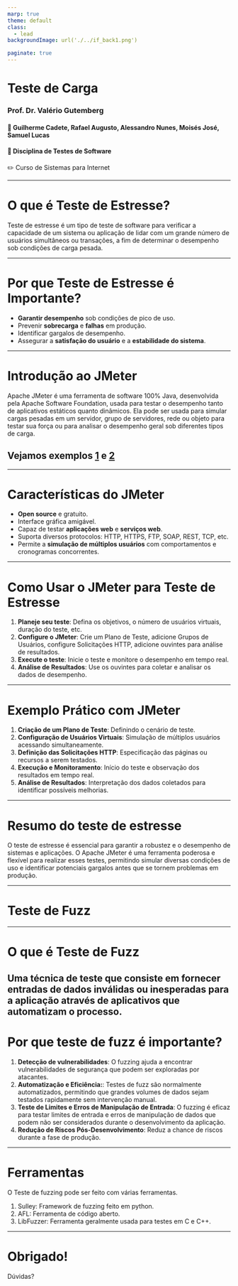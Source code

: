 ```yaml
---
marp: true
theme: default
class: 
  - lead
backgroundImage: url('./../if_back1.png')

paginate: true
---
```

 
# Teste de Carga
### Prof. Dr. Valério Gutemberg
#### :pencil: Guilherme Cadete, Rafael Augusto, Alessandro Nunes, Moisés José, Samuel Lucas
#### :pencil: Disciplina de Testes de Software
:pencil2: Curso de Sistemas para Internet


---

# O que é Teste de Estresse?

Teste de estresse é um tipo de teste de software para verificar a capacidade de um sistema ou aplicação de lidar com um grande número de usuários simultâneos ou transações, a fim de determinar o desempenho sob condições de carga pesada.

---

# Por que Teste de Estresse é Importante?



- **Garantir desempenho** sob condições de pico de uso.
- Prevenir **sobrecarga** e **falhas** em produção.
- Identificar gargalos de desempenho.
- Assegurar a **satisfação do usuário** e a **estabilidade do sistema**.

---

# Introdução ao JMeter

Apache JMeter é uma ferramenta de software 100% Java, desenvolvida pela Apache Software Foundation, usada para testar o desempenho tanto de aplicativos estáticos quanto dinâmicos. Ela pode ser usada para simular cargas pesadas em um servidor, grupo de servidores, rede ou objeto para testar sua força ou para analisar o desempenho geral sob diferentes tipos de carga.

## Vejamos exemplos [1](https://jmeter.apache.org/usermanual/build-web-test-plan.html) e [2](https://www.youtube.com/watch?v=pr6h91dVuAU)



---

# Características do JMeter

- **Open source** e gratuito.
- Interface gráfica amigável.
- Capaz de testar **aplicações web** e **serviços web**.
- Suporta diversos protocolos: HTTP, HTTPS, FTP, SOAP, REST, TCP, etc.
- Permite a **simulação de múltiplos usuários** com comportamentos e cronogramas concorrentes.

---

# Como Usar o JMeter para Teste de Estresse

1. **Planeje seu teste**: Defina os objetivos, o número de usuários virtuais, duração do teste, etc.
2. **Configure o JMeter**: Crie um Plano de Teste, adicione Grupos de Usuários, configure Solicitações HTTP, adicione ouvintes para análise de resultados.
3. **Execute o teste**: Inicie o teste e monitore o desempenho em tempo real.
4. **Análise de Resultados**: Use os ouvintes para coletar e analisar os dados de desempenho.

---

# Exemplo Prático com JMeter

1. **Criação de um Plano de Teste**: Definindo o cenário de teste.
2. **Configuração de Usuários Virtuais**: Simulação de múltiplos usuários acessando simultaneamente.
3. **Definição das Solicitações HTTP**: Especificação das páginas ou recursos a serem testados.
4. **Execução e Monitoramento**: Início do teste e observação dos resultados em tempo real.
5. **Análise de Resultados**: Interpretação dos dados coletados para identificar possíveis melhorias.

---

# Resumo do teste de estresse

O teste de estresse é essencial para garantir a robustez e o desempenho de sistemas e aplicações. O Apache JMeter é uma ferramenta poderosa e flexível para realizar esses testes, permitindo simular diversas condições de uso e identificar potenciais gargalos antes que se tornem problemas em produção.

---

# Teste de Fuzz

---

# O que é Teste de Fuzz

Uma técnica de teste que consiste em fornecer entradas de dados inválidas ou inesperadas para a aplicação através de aplicativos que automatizam o processo.
---

# Por que teste de fuzz é importante?

1. **Detecção de vulnerabilidades**: O fuzzing ajuda a encontrar vulnerabilidades de segurança que podem ser exploradas por atacantes.
2. **Automatização e Eficiência:**: Testes de fuzz são normalmente automatizados, permitindo que grandes volumes de dados sejam testados rapidamente sem intervenção manual.
3. **Teste de Limites e Erros de Manipulação de Entrada**: O fuzzing é eficaz para testar limites de entrada e erros de manipulação de dados que podem não ser considerados durante o desenvolvimento da aplicação.
4. **Redução de Riscos Pós-Desenvolvimento**: Reduz a chance de riscos durante a fase de produção.

---
# Ferramentas

O Teste de fuzzing pode ser feito com várias ferramentas.

1. Sulley: Framework de fuzzing feito em python.
2. AFL: Ferramenta de código aberto.
3. LibFuzzer: Ferramenta geralmente usada para testes em C e C++.
---

# Obrigado!

Dúvidas?

